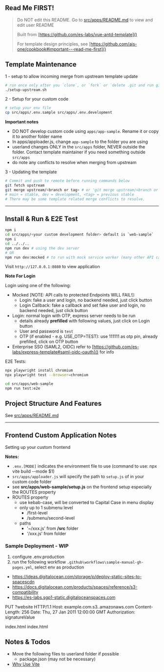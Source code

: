 ## Read Me FIRST!

> Do NOT edit this README. Go to [src/apps/README.md]() to view and edit user README
>
> Built from [https://github.com/es-labs/vue-antd-template]()
>
> For template design principles, see [https://github.com/ais-one/cookbook#important---read-me-first]() 

## Template Maintenance

1 - setup to allow incoming merge from upstream template update

```bash
# run once only after you `clone`, or `fork` or `delete .git and run git init`
./setup-upstream.sh
```

2 - Setup for your custom code

```bash
# setup your env file
cp src/apps/.env.sample src/apps/.env.development
```

**Important notes**
- DO NOT develop custom code using `apps/app-sample`. Rename it or copy it to another folder name
- In apps/apploader.js, change `app-sample` to the folder you are using
- userland changes ONLY in the `src/apps` folder, NEVER outside the folder. Contact template maintainer if you need something outside `src/apps`
- do note any conflicts to resolve when merging from upstream

3 - Updating the template

```bash
# Commit and push to remote before running commands below
git fetch upstream
git merge upstream/<branch or tag> # or 'git merge upstream/<branch or tag> --allow-unrelated-histories'
# main = stable, dev = development, <tag> = previous stable
# There may be some template related merge conflicts to resolve.
```

---

## Install & Run & E2E Test

```bash
npm i
cd src/apps/<your custom development folder> default is `web-sample`
npm i
cd ../../..
npm run dev # using the dev server
# OR
npm run dev:mocked # to run with mock service worker (many other API calls will fail because they are not mocked)
```

Visit `http://127.0.0.1:8080` to view application

**Note For Login**

Login using one of the following:  
- Mocked [NOTE: API calls to protected Endpoints WILL FAIL!]:
  - Login: fake a user and login, no backend needed, just click button
  - Login Callback: fake a callback and set fake user and login, no backend needed, just click button
- Login: normal login with OTP, express server needs to be run
  - details already **prefilled** with following values, just click on Login button
  - User and password is `test`
  - OTP (if enabled - e.g. USE_OTP=TEST): use 111111 as otp pin, already prefilled, click on OTP button
- Enterprise SSO (SAML2, OIDC) refer to [https://github.com/es-labs/express-template#saml-oidc-oauth]() for info

E2E Tests:

```bash
npx playwright install chromium
npx playwright test --browser=chromium

cd src/apps/web-sample
npm run test:e2e
```

## Project Structure And Features

See [src/apps/README.md]()

---

## Frontend Custom Application Notes

Setting up your custom frontend

**Notes:**
- `.env.[MODE]` indicates the environment file to use (command to use: npx vite build --mode $1)
- `src/apps/apploader.js` will specify the path to `setup.js` of in your custom code folder
- see **src/apps/web-sample/setup.js** on the frontend setup especially the ROUTES property
- ROUTES property
  - use kebab-case, will be converted to Capital Case in menu display
  - only up to 1 submenu level
    - /first-level
    - /submenu/second-level
  - paths
    - '~/xxx.js' from **<project>/src** folder
    - '/xxx.js' from **<project>** folder


### Sample Deployment - WIP

1. configure .env.production
2. run the following workflow `.github\workflows\sample-manual-gh-pages.yml`, select env as production

- https://ideas.digitalocean.com/storage/p/deploy-static-sites-to-spacescdn
- https://docs.digitalocean.com/products/spaces/reference/s3-compatibility
- https://es-labs.sgp1-static.digitaloceanspaces.com


PUT ?website HTTP/1.1
Host: example.com.s3.<Region>.amazonaws.com
Content-Length: 256
Date: Thu, 27 Jan 2011 12:00:00 GMT
Authorization: signatureValue

<WebsiteConfiguration xmlns='http://s3.amazonaws.com/doc/2006-03-01/'>
    <IndexDocument>
        <Suffix>index.html</Suffix>
    </IndexDocument>
    <ErrorDocument>
        <Key>index.html</Key>
    </ErrorDocument>
</WebsiteConfiguration>

## Notes & Todos

- Move the following files to userland folder if possible
  - package.json (may not be necessary)
- [Why Use Vite](https://indepth.dev/a-note-on-vite-a-very-fast-dev-build-tool/)

